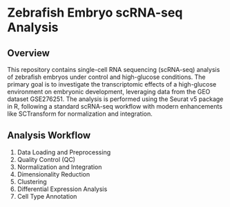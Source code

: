 # Zebrafish Embryo scRNA-seq Analysis

## Overview
This repository contains single-cell RNA sequencing (scRNA-seq) analysis of zebrafish embryos under control and high-glucose conditions. The primary goal is to investigate the transcriptomic effects of a high-glucose environment on embryonic development, leveraging data from the GEO dataset GSE276251. The analysis is performed using the Seurat v5 package in R, following a standard scRNA-seq workflow with modern enhancements like SCTransform for normalization and integration.

## Analysis Workflow
1. Data Loading and Preprocessing
2. Quality Control (QC)
3. Normalization and Integration
4. Dimensionality Reduction
5. Clustering
6. Differential Expression Analysis
7. Cell Type Annotation 
